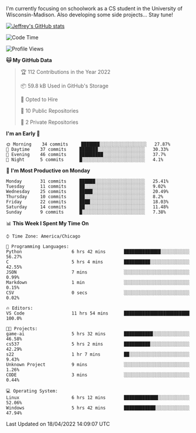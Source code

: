 

I'm currently focusing on schoolwork as a CS student in the University of Wisconsin-Madison.
Also developing some side projects...
Stay tune!

<!-- [![wakatime](https://wakatime.com/badge/user/99a12255-d5fa-4530-a56f-b1f6efe8669d.svg?style=for-the-badge)](https://wakatime.com/@99a12255-d5fa-4530-a56f-b1f6efe8669d) -->

[![Jeffrey's GitHub stats](https://github-readme-stats.vercel.app/api?username=slijeff&count_private=true&show_icons=true)](https://github.com/anuraghazra/github-readme-stats)

<!-- [![Jeffrey's wakatime stats](https://github-readme-stats.vercel.app/api/wakatime?username=slijeff&custom_title=Coding+Time+Last+Week)](https://github.com/slijeff/github-readme-stats) -->

<!-- [![Top Langs](https://github-readme-stats.vercel.app/api/top-langs/?username=slijeff&count_private=true&langs_count=8&hide=javascript&custom_title=Repo+Languages)](https://github.com/anuraghazra/github-readme-stats) -->

<!--START_SECTION:waka-->
![Code Time](http://img.shields.io/badge/Code%20Time-20%20hrs%2015%20mins-blue)

![Profile Views](http://img.shields.io/badge/Profile%20Views-128-blue)

**🐱 My GitHub Data** 

> 🏆 112 Contributions in the Year 2022
 > 
> 📦 59.8 kB Used in GitHub's Storage 
 > 
> 💼 Opted to Hire
 > 
> 📜 10 Public Repositories 
 > 
> 🔑 2 Private Repositories  
 > 
**I'm an Early 🐤** 

```text
🌞 Morning    34 commits     ███████░░░░░░░░░░░░░░░░░░   27.87% 
🌆 Daytime    37 commits     ███████░░░░░░░░░░░░░░░░░░   30.33% 
🌃 Evening    46 commits     █████████░░░░░░░░░░░░░░░░   37.7% 
🌙 Night      5 commits      █░░░░░░░░░░░░░░░░░░░░░░░░   4.1%

```
📅 **I'm Most Productive on Monday** 

```text
Monday       31 commits     ██████░░░░░░░░░░░░░░░░░░░   25.41% 
Tuesday      11 commits     ██░░░░░░░░░░░░░░░░░░░░░░░   9.02% 
Wednesday    25 commits     █████░░░░░░░░░░░░░░░░░░░░   20.49% 
Thursday     10 commits     ██░░░░░░░░░░░░░░░░░░░░░░░   8.2% 
Friday       22 commits     ████░░░░░░░░░░░░░░░░░░░░░   18.03% 
Saturday     14 commits     ██░░░░░░░░░░░░░░░░░░░░░░░   11.48% 
Sunday       9 commits      █░░░░░░░░░░░░░░░░░░░░░░░░   7.38%

```


📊 **This Week I Spent My Time On** 

```text
⌚︎ Time Zone: America/Chicago

💬 Programming Languages: 
Python                   6 hrs 42 mins       ██████████████░░░░░░░░░░░   56.27% 
C                        5 hrs 4 mins        ██████████░░░░░░░░░░░░░░░   42.55% 
JSON                     7 mins              ░░░░░░░░░░░░░░░░░░░░░░░░░   0.99% 
Markdown                 1 min               ░░░░░░░░░░░░░░░░░░░░░░░░░   0.15% 
CSV                      0 secs              ░░░░░░░░░░░░░░░░░░░░░░░░░   0.02%

🔥 Editors: 
VS Code                  11 hrs 54 mins      █████████████████████████   100.0%

🐱‍💻 Projects: 
game-ai                  5 hrs 32 mins       ███████████░░░░░░░░░░░░░░   46.58% 
cs537                    5 hrs 2 mins        ██████████░░░░░░░░░░░░░░░   42.29% 
s22                      1 hr 7 mins         ██░░░░░░░░░░░░░░░░░░░░░░░   9.43% 
Unknown Project          9 mins              ░░░░░░░░░░░░░░░░░░░░░░░░░   1.26% 
CODE                     3 mins              ░░░░░░░░░░░░░░░░░░░░░░░░░   0.44%

💻 Operating System: 
Linux                    6 hrs 12 mins       █████████████░░░░░░░░░░░░   52.06% 
Windows                  5 hrs 42 mins       ████████████░░░░░░░░░░░░░   47.94%

```


 Last Updated on 18/04/2022 14:09:07 UTC
<!--END_SECTION:waka-->
